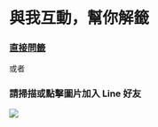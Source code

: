 # 與我互動，幫你解籤

### [直接問籤](https://fortuneboss.technologymochia.org/jiazi_online)

或者

### 請掃描或點擊圖片加入 Line 好友

<a href="https://lin.ee/ZDW6j6xr">![](https://qr-official.line.me/gs/M_909hqofq_GW.png)</a>
